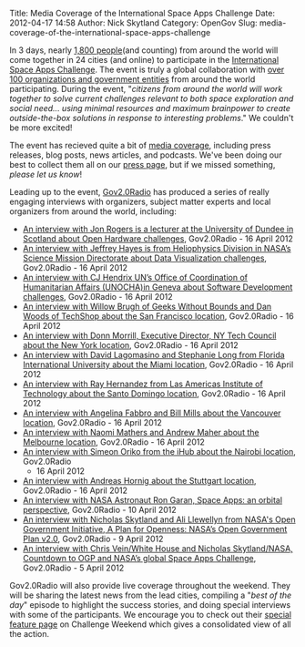 Title: Media Coverage of the International Space Apps Challenge
Date: 2012-04-17 14:58
Author: Nick Skytland
Category: OpenGov
Slug: media-coverage-of-the-international-space-apps-challenge

In 3 days, nearly [1,800 people][](and counting) from around the world
will come together in 24 cities (and online) to participate in the
[International Space Apps Challenge][]. The event is truly a global
collaboration with [over 100 organizations and government entities][]
from around the world participating. During the event, "*citizens from
around the world will work together to solve current challenges relevant
to both space exploration and social need... using minimal resources and
maximum brainpower to create outside-the-box solutions in response to
interesting problems*." We couldn't be more excited!

The event has recieved quite a bit of [media coverage][], including
press releases, blog posts, news articles, and podcasts. We've been
doing our best to collect them all on our [press page][media coverage],
but if we missed something, *please let us know*!

Leading up to the event, [Gov2.0Radio][] has produced a series of really
engaging interviews with organizers, subject matter experts and local
organizers from around the world, including:

-   [An interview with Jon Rogers is a lecturer at the University of
    Dundee in Scotland about Open Hardware challenges][], Gov2.0Radio -
    16 April 2012
-   [An interview with Jeffrey Hayes is from Heliophysics Division in
    NASA’s Science Mission Directorate about Data Visualization
    challenges][An interview with Jon Rogers is a lecturer at the
    University of Dundee in Scotland about Open Hardware challenges],
    Gov2.0Radio - 16 April 2012
-   [An interview with CJ Hendrix UN’s Office of Coordination of
    Humanitarian Affairs (UNOCHA)in Geneva about Software Development
    challenges][An interview with Jon Rogers is a lecturer at the
    University of Dundee in Scotland about Open Hardware challenges],
    Gov2.0Radio - 16 April 2012
-   [An interview with Willow Brugh of Geeks Without Bounds and Dan
    Woods of TechShop about the San Francisco location][], Gov2.0Radio -
    16 April 2012
-   [An interview with Donn Morrill, Executive Director, NY Tech Council
    about the New York location][An interview with Willow Brugh of Geeks
    Without Bounds and Dan Woods of TechShop about the San Francisco
    location], Gov2.0Radio - 16 April 2012
-   [An interview with David Lagomasino and Stephanie Long from Florida
    International University about the Miami location][An interview with
    Willow Brugh of Geeks Without Bounds and Dan Woods of TechShop about
    the San Francisco location], Gov2.0Radio - 16 April 2012
-   [An interview with Ray Hernandez from Las Americas Institute of
    Technology about the Santo Domingo location][An interview with
    Willow Brugh of Geeks Without Bounds and Dan Woods of TechShop about
    the San Francisco location], Gov2.0Radio - 16 April 2012
-   [An interview with Angelina Fabbro and Bill Mills about the
    Vancouver location][An interview with Willow Brugh of Geeks Without
    Bounds and Dan Woods of TechShop about the San Francisco location],
    Gov2.0Radio - 16 April 2012
-   [An interview with Naomi Mathers and Andrew Maher about the
    Melbourne location][An interview with Willow Brugh of Geeks Without
    Bounds and Dan Woods of TechShop about the San Francisco location],
    Gov2.0Radio - 16 April 2012
-   [An interview with Simeon Oriko from the iHub about the Nairobi
    location][An interview with Willow Brugh of Geeks Without Bounds and
    Dan Woods of TechShop about the San Francisco location], Gov2.0Radio
    - 16 April 2012
-   [An interview with Andreas Hornig about the Stuttgart location][An
    interview with Willow Brugh of Geeks Without Bounds and Dan Woods of
    TechShop about the San Francisco location], Gov2.0Radio - 16 April
    2012
-   [An interview with NASA Astronaut Ron Garan, Space Apps: an orbital
    perspective][], Gov2.0Radio - 10 April 2012
-   [An interview with Nicholas Skytland and Ali Llewellyn from NASA's
    Open Government Initiative, A Plan for Openness: NASA’s Open
    Government Plan v2.0][], Gov2.0Radio - 9 April 2012
-   [An interview with Chris Vein/White House and Nicholas
    Skytland/NASA, Countdown to OGP and NASA’s global Space Apps
    Challenge][], Gov2.0Radio - 5 April 2012

Gov2.0Radio will also provide live coverage throughout the weekend. They
will be sharing the latest news from the lead cities, compiling a "*best
of the day*" episode to highlight the success stories, and doing special
interviews with some of the participants. We encourage you to check out
their [special feature page][] on Challenge Weekend which gives a
consolidated view of all the action.

 

  [1,800 people]: http://spaceappschallenge.org/
  [International Space Apps Challenge]: http://spaceappschallenge.org
  [over 100 organizations and government entities]: http://spaceappschallenge.org/partners/
  [media coverage]: http://spaceappschallenge.org/press/
  [Gov2.0Radio]: http://gov20radio.com/spaceapps
  [An interview with Jon Rogers is a lecturer at the University of
  Dundee in Scotland about Open Hardware challenges]: http://gov20radio.com/space-apps-challenges/
  [An interview with Willow Brugh of Geeks Without Bounds and Dan Woods
  of TechShop about the San Francisco location]: http://gov20radio.com/space-apps-cities/
  [An interview with NASA Astronaut Ron Garan, Space Apps: an orbital
  perspective]: http://gov20radio.com/spaceapps/
  [An interview with Nicholas Skytland and Ali Llewellyn from NASA's
  Open Government Initiative, A Plan for Openness: NASA’s Open
  Government Plan v2.0]: http://gov20radio.com/2012/04/nasa-open-gov-plan-20/
  [An interview with Chris Vein/White House and Nicholas Skytland/NASA,
  Countdown to OGP and NASA’s global Space Apps Challenge]: http://gov20radio.com/2012/04/countdown-spaceapps/
  [special feature page]: http://gov20radio.com/spaceapps-event/

